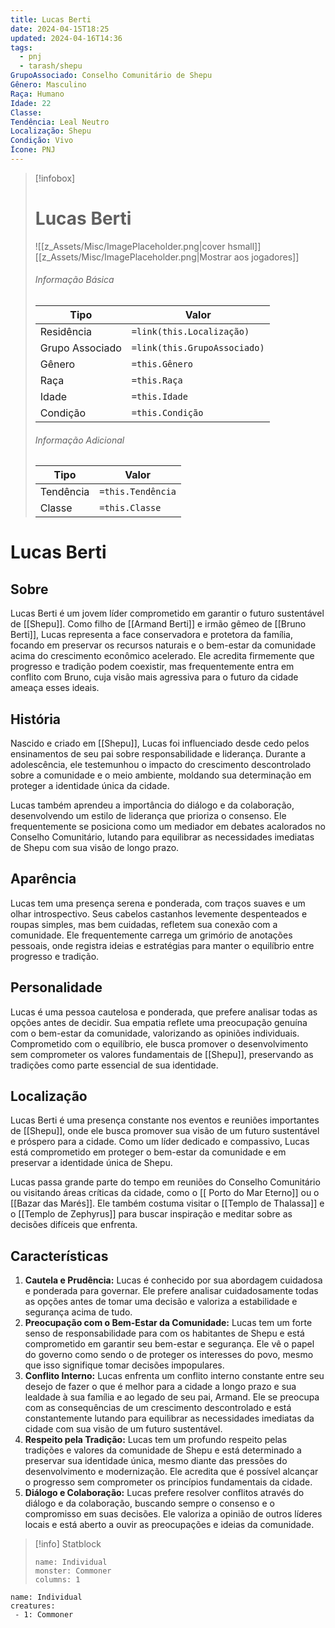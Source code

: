 ```yaml
---
title: Lucas Berti
date: 2024-04-15T18:25
updated: 2024-04-16T14:36
tags:
  - pnj
  - tarash/shepu
GrupoAssociado: Conselho Comunitário de Shepu
Gênero: Masculino
Raça: Humano
Idade: 22
Classe: 
Tendência: Leal Neutro
Localização: Shepu
Condição: Vivo
Ícone: PNJ
---
```


> [!infobox]
> # Lucas Berti
> ![[z_Assets/Misc/ImagePlaceholder.png|cover hsmall]]
> [[z_Assets/Misc/ImagePlaceholder.png|Mostrar aos jogadores]]
> ###### Informação Básica
> Tipo |  Valor |
> ---|---|
> Residência | `=link(this.Localização)` |
> Grupo Associado | `=link(this.GrupoAssociado)` |
> Gênero | `=this.Gênero` |
> Raça | `=this.Raça` |
> Idade | `=this.Idade` |
> Condição | `=this.Condição` |
> ###### Informação Adicional
> Tipo |  Valor |
> ---|---|
> Tendência | `=this.Tendência` |
> Classe | `=this.Classe` |

# Lucas Berti

## Sobre

Lucas Berti é um jovem líder comprometido em garantir o futuro sustentável de [[Shepu]]. Como filho de [[Armand Berti]] e irmão gêmeo de [[Bruno Berti]], Lucas representa a face conservadora e protetora da família, focando em preservar os recursos naturais e o bem-estar da comunidade acima do crescimento econômico acelerado. Ele acredita firmemente que progresso e tradição podem coexistir, mas frequentemente entra em conflito com Bruno, cuja visão mais agressiva para o futuro da cidade ameaça esses ideais.

## História

Nascido e criado em [[Shepu]], Lucas foi influenciado desde cedo pelos ensinamentos de seu pai sobre responsabilidade e liderança. Durante a adolescência, ele testemunhou o impacto do crescimento descontrolado sobre a comunidade e o meio ambiente, moldando sua determinação em proteger a identidade única da cidade.

Lucas também aprendeu a importância do diálogo e da colaboração, desenvolvendo um estilo de liderança que prioriza o consenso. Ele frequentemente se posiciona como um mediador em debates acalorados no Conselho Comunitário, lutando para equilibrar as necessidades imediatas de Shepu com sua visão de longo prazo.

## Aparência

Lucas tem uma presença serena e ponderada, com traços suaves e um olhar introspectivo. Seus cabelos castanhos levemente despenteados e roupas simples, mas bem cuidadas, refletem sua conexão com a comunidade. Ele frequentemente carrega um grimório de anotações pessoais, onde registra ideias e estratégias para manter o equilíbrio entre progresso e tradição.

## Personalidade

Lucas é uma pessoa cautelosa e ponderada, que prefere analisar todas as opções antes de decidir. Sua empatia reflete uma preocupação genuína com o bem-estar da comunidade, valorizando as opiniões individuais. Comprometido com o equilíbrio, ele busca promover o desenvolvimento sem comprometer os valores fundamentais de [[Shepu]], preservando as tradições como parte essencial de sua identidade.

## Localização 

Lucas Berti é uma presença constante nos eventos e reuniões importantes de [[Shepu]], onde ele busca promover sua visão de um futuro sustentável e próspero para a cidade. Como um líder dedicado e compassivo, Lucas está comprometido em proteger o bem-estar da comunidade e em preservar a identidade única de Shepu.

Lucas passa grande parte do tempo em reuniões do Conselho Comunitário ou visitando áreas críticas da cidade, como o [[ Porto do Mar Eterno]] ou o [[Bazar das Marés]]. Ele também costuma visitar o [[Templo de Thalassa]] e o [[Templo de Zephyrus]] para buscar inspiração e meditar sobre as decisões difíceis que enfrenta.

## Características

1. **Cautela e Prudência:** Lucas é conhecido por sua abordagem cuidadosa e ponderada para governar. Ele prefere analisar cuidadosamente todas as opções antes de tomar uma decisão e valoriza a estabilidade e segurança acima de tudo.
2. **Preocupação com o Bem-Estar da Comunidade:** Lucas tem um forte senso de responsabilidade para com os habitantes de Shepu e está comprometido em garantir seu bem-estar e segurança. Ele vê o papel do governo como sendo o de proteger os interesses do povo, mesmo que isso signifique tomar decisões impopulares.
3. **Conflito Interno:** Lucas enfrenta um conflito interno constante entre seu desejo de fazer o que é melhor para a cidade a longo prazo e sua lealdade à sua família e ao legado de seu pai, Armand. Ele se preocupa com as consequências de um crescimento descontrolado e está constantemente lutando para equilibrar as necessidades imediatas da cidade com sua visão de um futuro sustentável.
4. **Respeito pela Tradição:** Lucas tem um profundo respeito pelas tradições e valores da comunidade de Shepu e está determinado a preservar sua identidade única, mesmo diante das pressões do desenvolvimento e modernização. Ele acredita que é possível alcançar o progresso sem comprometer os princípios fundamentais da cidade.
5. **Diálogo e Colaboração:** Lucas prefere resolver conflitos através do diálogo e da colaboração, buscando sempre o consenso e o compromisso em suas decisões. Ele valoriza a opinião de outros líderes locais e está aberto a ouvir as preocupações e ideias da comunidade.

> [!info] Statblock
> ```statblock
> name: Individual
> monster: Commoner
> columns: 1
> ```

```encounter-table
name: Individual
creatures:
 - 1: Commoner
```

